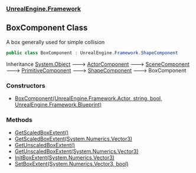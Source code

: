 ### [UnrealEngine.Framework](./UnrealEngine-Framework.md 'UnrealEngine.Framework')
## BoxComponent Class
A box generally used for simple collision  
```csharp
public class BoxComponent : UnrealEngine.Framework.ShapeComponent
```
Inheritance [System.Object](https://docs.microsoft.com/en-us/dotnet/api/System.Object 'System.Object') &#129106; [ActorComponent](./ActorComponent.md 'UnrealEngine.Framework.ActorComponent') &#129106; [SceneComponent](./SceneComponent.md 'UnrealEngine.Framework.SceneComponent') &#129106; [PrimitiveComponent](./PrimitiveComponent.md 'UnrealEngine.Framework.PrimitiveComponent') &#129106; [ShapeComponent](./ShapeComponent.md 'UnrealEngine.Framework.ShapeComponent') &#129106; BoxComponent  
### Constructors
- [BoxComponent(UnrealEngine.Framework.Actor, string, bool, UnrealEngine.Framework.Blueprint)](./BoxComponent-BoxComponent(Actor_string_bool_Blueprint).md 'UnrealEngine.Framework.BoxComponent.BoxComponent(UnrealEngine.Framework.Actor, string, bool, UnrealEngine.Framework.Blueprint)')
### Methods
- [GetScaledBoxExtent()](./BoxComponent-GetScaledBoxExtent().md 'UnrealEngine.Framework.BoxComponent.GetScaledBoxExtent()')
- [GetScaledBoxExtent(System.Numerics.Vector3)](./BoxComponent-GetScaledBoxExtent(Vector3).md 'UnrealEngine.Framework.BoxComponent.GetScaledBoxExtent(System.Numerics.Vector3)')
- [GetUnscaledBoxExtent()](./BoxComponent-GetUnscaledBoxExtent().md 'UnrealEngine.Framework.BoxComponent.GetUnscaledBoxExtent()')
- [GetUnscaledBoxExtent(System.Numerics.Vector3)](./BoxComponent-GetUnscaledBoxExtent(Vector3).md 'UnrealEngine.Framework.BoxComponent.GetUnscaledBoxExtent(System.Numerics.Vector3)')
- [InitBoxExtent(System.Numerics.Vector3)](./BoxComponent-InitBoxExtent(Vector3).md 'UnrealEngine.Framework.BoxComponent.InitBoxExtent(System.Numerics.Vector3)')
- [SetBoxExtent(System.Numerics.Vector3, bool)](./BoxComponent-SetBoxExtent(Vector3_bool).md 'UnrealEngine.Framework.BoxComponent.SetBoxExtent(System.Numerics.Vector3, bool)')
